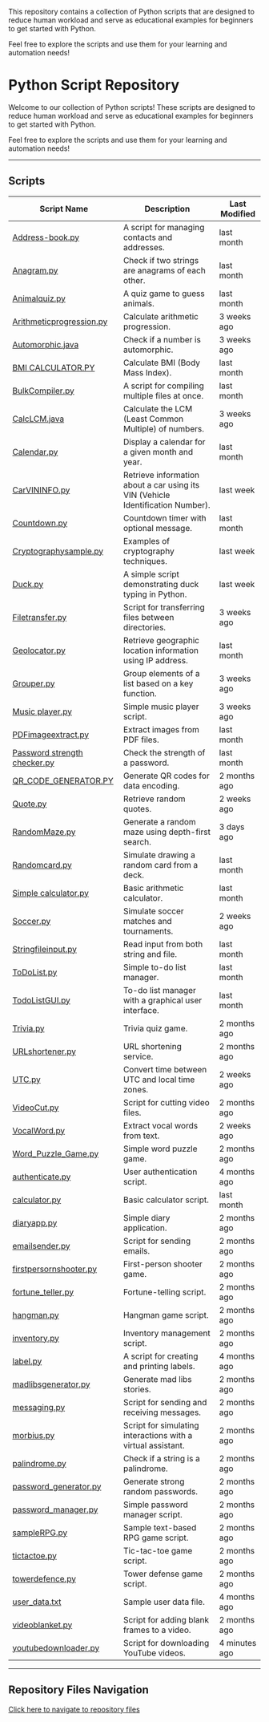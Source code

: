 This repository contains a collection of Python scripts that are designed to reduce human workload and serve as educational examples for beginners to get started with Python. 

Feel free to explore the scripts and use them for your learning and automation needs!
# Python Script Repository

Welcome to our collection of Python scripts! These scripts are designed to reduce human workload and serve as educational examples for beginners to get started with Python.

Feel free to explore the scripts and use them for your learning and automation needs!

---

## Scripts

| Script Name | Description | Last Modified |
|-------------|-------------|---------------|
| [Address-book.py](Address-book.py) | A script for managing contacts and addresses. | last month |
| [Anagram.py](Anagram.py) | Check if two strings are anagrams of each other. | last month |
| [Animalquiz.py](Animalquiz.py) | A quiz game to guess animals. | last month |
| [Arithmeticprogression.py](Arithmeticprogression.py) | Calculate arithmetic progression. | 3 weeks ago |
| [Automorphic.java](Automorphic.java) | Check if a number is automorphic. | 3 weeks ago |
| [BMI CALCULATOR.PY](BMI%20CALCULATOR.PY) | Calculate BMI (Body Mass Index). | last month |
| [BulkCompiler.py](BulkCompiler.py) | A script for compiling multiple files at once. | last month |
| [CalcLCM.java](CalcLCM.java) | Calculate the LCM (Least Common Multiple) of numbers. | 3 weeks ago |
| [Calendar.py](Calendar.py) | Display a calendar for a given month and year. | last month |
| [CarVININFO.py](CarVININFO.py) | Retrieve information about a car using its VIN (Vehicle Identification Number). | last week |
| [Countdown.py](Countdown.py) | Countdown timer with optional message. | last month |
| [Cryptographysample.py](Cryptographysample.py) | Examples of cryptography techniques. | last week |
| [Duck.py](Duck.py) | A simple script demonstrating duck typing in Python. | last week |
| [Filetransfer.py](Filetransfer.py) | Script for transferring files between directories. | 3 weeks ago |
| [Geolocator.py](Geolocator.py) | Retrieve geographic location information using IP address. | last month |
| [Grouper.py](Grouper.py) | Group elements of a list based on a key function. | 3 weeks ago |
| [Music player.py](Music%20player.py) | Simple music player script. | 3 weeks ago |
| [PDFimageextract.py](PDFimageextract.py) | Extract images from PDF files. | last month |
| [Password strength checker.py](Password%20strength%20checker.py) | Check the strength of a password. | last month |
| [QR_CODE_GENERATOR.PY](QR_CODE_GENERATOR.PY) | Generate QR codes for data encoding. | 2 months ago |
| [Quote.py](Quote.py) | Retrieve random quotes. | 2 weeks ago |
| [RandomMaze.py](RandomMaze.py) | Generate a random maze using depth-first search. | 3 days ago |
| [Randomcard.py](Randomcard.py) | Simulate drawing a random card from a deck. | last month |
| [Simple calculator.py](Simple%20calculator.py) | Basic arithmetic calculator. | last month |
| [Soccer.py](Soccer.py) | Simulate soccer matches and tournaments. | 2 weeks ago |
| [Stringfileinput.py](Stringfileinput.py) | Read input from both string and file. | last month |
| [ToDoList.py](ToDoList.py) | Simple to-do list manager. | last month |
| [TodoListGUI.py](TodoListGUI.py) | To-do list manager with a graphical user interface. | last month |
| [Trivia.py](Trivia.py) | Trivia quiz game. | 2 months ago |
| [URLshortener.py](URLshortener.py) | URL shortening service. | 2 months ago |
| [UTC.py](UTC.py) | Convert time between UTC and local time zones. | 2 weeks ago |
| [VideoCut.py](VideoCut.py) | Script for cutting video files. | 2 months ago |
| [VocalWord.py](VocalWord.py) | Extract vocal words from text. | 2 weeks ago |
| [Word_Puzzle_Game.py](Word_Puzzle_Game.py) | Simple word puzzle game. | 2 months ago |
| [authenticate.py](authenticate.py) | User authentication script. | 4 months ago |
| [calculator.py](calculator.py) | Basic calculator script. | last month |
| [diaryapp.py](diaryapp.py) | Simple diary application. | 2 months ago |
| [emailsender.py](emailsender.py) | Script for sending emails. | 2 months ago |
| [firstpersornshooter.py](firstpersornshooter.py) | First-person shooter game. | 2 months ago |
| [fortune_teller.py](fortune_teller.py) | Fortune-telling script. | 2 months ago |
| [hangman.py](hangman.py) | Hangman game script. | 2 months ago |
| [inventory.py](inventory.py) | Inventory management script. | 2 months ago |
| [label.py](label.py) | A script for creating and printing labels. | 4 months ago |
| [madlibsgenerator.py](madlibsgenerator.py) | Generate mad libs stories. | 2 months ago |
| [messaging.py](messaging.py) | Script for sending and receiving messages. | 2 months ago |
| [morbius.py](morbius.py) | Script for simulating interactions with a virtual assistant. | 2 months ago |
| [palindrome.py](palindrome.py) | Check if a string is a palindrome. | 2 months ago |
| [password_generator.py](password_generator.py) | Generate strong random passwords. | 2 months ago |
| [password_manager.py](password_manager.py) | Simple password manager script. | 2 months ago |
| [sampleRPG.py](sampleRPG.py) | Sample text-based RPG game script. | 2 months ago |
| [tictactoe.py](tictactoe.py) | Tic-tac-toe game script. | 2 months ago |
| [towerdefence.py](towerdefence.py) | Tower defense game script. | 2 months ago |
| [user_data.txt](user_data.txt) | Sample user data file. | 4 months ago |
| [videoblanket.py](videoblanket.py) | Script for adding blank frames to a video. | 2 months ago |
| [youtubedownloader.py](youtubedownloader.py) | Script for downloading YouTube videos. | 4 minutes ago |

---

## Repository Files Navigation

[Click here to navigate to repository files](#)
